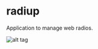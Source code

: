 # radiup
Application to manage web radios.

![alt tag](http://imageshack.com/a/img922/4929/KBDfXd.png)
